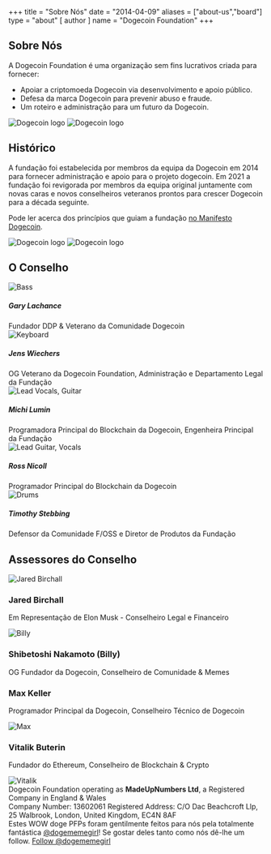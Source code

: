 +++
title = "Sobre Nós"
date = "2014-04-09"
aliases = ["about-us","board"]
type = "about"
[ author ]
name = "Dogecoin Foundation"
+++

<section class="presentation">
<div class="left">

<div class="title">

## Sobre Nós

  <div class="underline"></div>
</div>

<div class="description">
A Dogecoin Foundation é uma organização sem fins lucrativos criada para fornecer:

- Apoiar a criptomoeda Dogecoin via desenvolvimento e apoio público.
- Defesa da marca Dogecoin para prevenir abuso e fraude.
- Um roteiro e administração para um futuro da Dogecoin.
</div>

<div class="mobile-logos">
<img class="dogegoin-light" src="/dogecoin-light.png" alt="Dogecoin logo">
<img class="dogegoin-dark" src="/dogecoin-dark.png" alt="Dogecoin logo">
</div>

<div class="title">

## Histórico

<div class="underline"></div>
</div>

<div class="description">
A fundação foi estabelecida por membros da equipa da Dogecoin em 2014 para fornecer administração e apoio para o projeto dogecoin. Em 2021 a fundação foi revigorada por membros da equipa original juntamente com novas caras e novos conselheiros veteranos prontos para crescer Dogecoin para a década seguinte.

Pode ler acerca dos princípios que guiam a fundação [no Manifesto Dogecoin](/pt/manifesto).

</div>
</div>
<div class="right">
<img class="dogegoin-light" src="/dogecoin-light.png" alt="Dogecoin logo">
<img class="dogegoin-dark" src="/dogecoin-dark.png" alt="Dogecoin logo">
</div>
</section>

<section class="board">
  <div>

## O Conselho

  <div class="underline"></div>

  <div class="members">
  <div class="member">
  <img title='Bass' src="/gary.png"/>
  <h5>Gary Lachance</h5>
Fundador DDP & Veterano da Comunidade Dogecoin
  </div>

  <div class="member">
  <img title='Keyboard' src="/jens.png"/>
  <h5>Jens Wiechers</h5>
OG Veterano da Dogecoin Foundation, Administração e Departamento Legal da Fundação
  </div>

  <div class="member">
  <img title='Lead Vocals, Guitar' src="/michi.png"/>
  <h5>Michi Lumin</h5>
Programadora Principal do Blockchain da Dogecoin, Engenheira Principal da Fundação
  </div>

  <div class="member">
  <img title='Lead Guitar, Vocals' src="/ross.png"/>
  <h5>Ross Nicoll</h5>
Programador Principal do Blockchain da Dogecoin
  </div>

  <div class="member">
  <img title='Drums' src="/timothy.png"/>
  <h5>Timothy Stebbing</h5>
Defensor da Comunidade F/OSS e Diretor de Produtos da Fundação
  </div>

  </div>
  </div>
</section>

<div class="advisors">
<div class="top"></div>
<div class="inner">
<div class="title">

## Assessores do Conselho

<div class="underline"></div>
</div>

<div class="members">

<div>
<img title='Jared Birchall' src="/jared.png"/>
</div>
<div>

### Jared Birchall

Em Representação de Elon Musk - Conselheiro Legal e Financeiro

</div>

<div>
<img title='Billy' src="/billy.png"/>
</div>
<div>

### Shibetoshi Nakamoto (Billy)

OG Fundador da Dogecoin, Conselheiro de Comunidade & Memes

</div>

<div>

### Max Keller

Programador Principal da Dogecoin, Conselheiro Técnico de Dogecoin

</div>
<div>
<img title='Max' src="/max.png"/>
</div>

<div>

### Vitalik Buterin

Fundador do Ethereum, Conselheiro de Blockchain & Crypto

</div>
<div>
<img title='Vitalik' src="/vitalik.png"/>
</div>

</div>
</div>
<div class="bottom"></div>
</div>

<div class="company">
Dogecoin Foundation operating as <b>MadeUpNumbers Ltd</b>, a Registered Company in England & Wales <br/>
Company Number: 13602061 Registered Address: C/O Dac Beachcroft Llp, 25 Walbrook, London, United Kingdom, EC4N 8AF
</div>
<div class="tweet">
Estes WOW doge PFPs foram gentilmente feitos para nós pela totalmente fantástica
<a href="https://twitter.com/Dogememegirl">@dogememegirl</a>! Se gostar deles tanto como nós dê-lhe um follow.
<a href="https://twitter.com/dogememegirl?ref_src=twsrc%5Etfw" class="twitter-follow-button" data-show-screen-name="false" data-show-count="false">Follow @dogememegirl</a><script async src="https://platform.twitter.com/widgets.js" charset="utf-8"></script>
</div>
